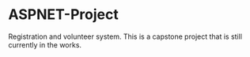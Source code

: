 # ASPNET-Project
Registration and volunteer system. 
This is a capstone project that is still currently in the works.
